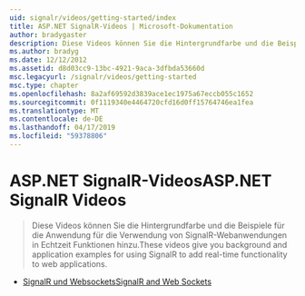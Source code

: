 ```yaml
---
uid: signalr/videos/getting-started/index
title: ASP.NET SignalR-Videos | Microsoft-Dokumentation
author: bradygaster
description: Diese Videos können Sie die Hintergrundfarbe und die Beispiele für die Anwendung für die Verwendung von SignalR-Webanwendungen in Echtzeit Funktionen hinzu.
ms.author: bradyg
ms.date: 12/12/2012
ms.assetid: d8d03cc9-13bc-4921-9aca-3dfbda53660d
msc.legacyurl: /signalr/videos/getting-started
msc.type: chapter
ms.openlocfilehash: 8a2af69592d3839ace1ec1975a67eccb055c1652
ms.sourcegitcommit: 0f1119340e4464720cfd16d0ff15764746ea1fea
ms.translationtype: MT
ms.contentlocale: de-DE
ms.lasthandoff: 04/17/2019
ms.locfileid: "59378806"
---
```

# <a name="aspnet-signalr-videos"></a><span data-ttu-id="ab5ef-103">ASP.NET SignalR-Videos</span><span class="sxs-lookup"><span data-stu-id="ab5ef-103">ASP.NET SignalR Videos</span></span>

> <span data-ttu-id="ab5ef-104">Diese Videos können Sie die Hintergrundfarbe und die Beispiele für die Anwendung für die Verwendung von SignalR-Webanwendungen in Echtzeit Funktionen hinzu.</span><span class="sxs-lookup"><span data-stu-id="ab5ef-104">These videos give you background and application examples for using SignalR to add real-time functionality to web applications.</span></span>


- [<span data-ttu-id="ab5ef-105">SignalR und Websockets</span><span class="sxs-lookup"><span data-stu-id="ab5ef-105">SignalR and Web Sockets</span></span>](signalr-and-web-sockets.md)
